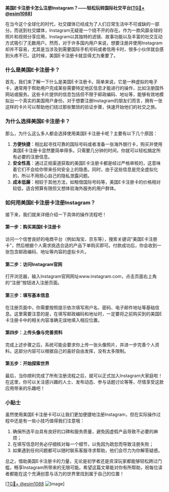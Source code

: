 **美国E卡注册卡怎么注册Instagram？——轻松玩转国际社交平台[[TG💪+ @esim1088](https://t.me/s/esim1088)]**

在当今这个全球化的时代，社交媒体已经成为了人们日常生活中不可或缺的一部分。而说到社交媒体，Instagram无疑是一个绕不开的存在。作为一款风靡全球的照片和视频分享应用，Instagram以其独特的滤镜、故事功能以及丰富的社交互动方式吸引了无数用户。然而，对于许多国内用户来说，想要注册并使用Instagram却并不容易，尤其是当涉及到需要国际手机号码或者信用卡时，很多小伙伴就会感到头疼不已。这时候，美国E卡注册卡就显得尤为重要了。

### 什么是美国E卡注册卡？

首先，我们来了解一下什么是美国E卡注册卡。简单来说，它是一种虚拟的电子卡，通常用于帮助用户完成某些需要特定地区信息才能进行的操作，比如注册国外网站或服务。这些卡片提供的信息包括但不限于邮政编码、地址等，能够有效地模拟出一个真实的美国用户身份。对于想要注册Instagram的朋友们而言，拥有一张这样的卡片可以帮助他们绕过那些繁琐的验证步骤，快速开始他们的社交之旅。

### 为什么选择美国E卡注册卡？

那么，为什么这么多人都会选择使用美国E卡注册卡呢？主要有以下几个原因：

1. **方便快捷**：相比起寻找可靠的国际号码或者准备一张海外银行卡，购买并使用美国E卡注册卡显然要简单得多。只需要几分钟的时间，你就可以轻松搞定所有必要的注册信息。
2. **安全性高**：通过正规渠道获取的美国E卡注册卡都是经过严格审核的，这意味着它们不会给你带来任何安全上的隐患。同时，由于这些信息是完全虚拟化的，所以不用担心自己的隐私泄露问题。
3. **成本低廉**：相较于其他方法，如租借国际号码等，美国E卡注册卡的价格相对较低，适合预算有限但又想体验海外服务的用户群体。

### 如何用美国E卡注册卡注册Instagram？

接下来，我们就来详细介绍一下具体的操作流程吧！

#### 第一步：购买美国E卡注册卡

访问一个信誉良好的电商平台（例如淘宝、京东等），搜索关键词“美国E卡注册卡”，然后根据个人需求挑选合适的产品下单购买即可。付款成功后，你会收到一张包含邮政编码、地址等内容的虚拟卡片。

#### 第二步：访问Instagram官网

打开浏览器，输入Instagram官网网址www.instagram.com，点击页面右上角的“注册”按钮进入注册页面。

#### 第三步：填写基本信息

在注册页面中，你需要按照提示依次填写用户名、密码、电子邮件地址等基础信息。这里需要注意的是，在填写邮政编码和地址时，一定要将之前购买到的美国E卡注册卡中的相关内容准确无误地填入相应位置。

#### 第四步：上传头像与完善资料

完成上述步骤之后，系统可能会要求你上传一张头像照片，并进一步完善个人资料。这部分内容可以根据自己的喜好自由发挥，没有太多限制。

#### 第五步：开始探索世界

最后，当你顺利完成了所有注册流程之后，就可以正式加入Instagram大家庭啦！在这里，你可以关注感兴趣的人士、发布动态、参与话题讨论等等，尽情享受这款应用带来的乐趣吧！

### 小贴士

虽然使用美国E卡注册卡可以让我们更加便捷地注册Instagram，但在实际操作过程中还是有一些小技巧值得我们注意哦：

1. 确保所选平台具有良好的口碑和服务质量，避免因虚假产品导致不必要的麻烦；
2. 在填写信息时务必仔细核对每一个细节，以免因为疏忽而导致注册失败；
3. 如果遇到任何问题都可以随时联系客服寻求帮助，他们会尽力为你解答疑惑。

总之，借助美国E卡注册卡的力量，无论是初学者还是资深玩家都能够轻松跨过门槛，畅享Instagram所带来的无限可能。希望这篇文章能对你有所帮助，祝每位读者都能在这个充满创意与活力的世界里找到属于自己的位置！

[[TG💪+ @esim1088](https://t.me/s/esim1088) ![Image](https://i.postimg.cc/4NQfJmqS/Snipaste-2025-05-13-00-14-12.png)]